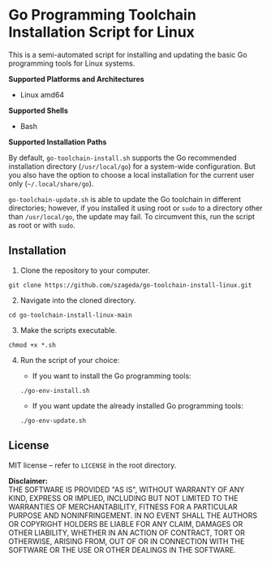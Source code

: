 # Go Programming Toolchain Installation Script for Linux

This is a semi-automated script for installing and updating the basic Go programming tools for Linux systems.

**Supported Platforms and Architectures**

- Linux amd64

**Supported Shells**

- Bash

**Supported Installation Paths**

By default, `go-toolchain-install.sh` supports the Go recommended installation directory (`/usr/local/go`) for a system-wide configuration. But you also have the option to choose a local installation for the current user only (`~/.local/share/go`).

`go-toolchain-update.sh` is able to update the Go toolchain in different directories; however, if you installed it using root or `sudo` to a directory other than `/usr/local/go`, the update may fail. To circumvent this, run the script as root or with `sudo`.

## Installation

1. Clone the repository to your computer.

```shell
git clone https://github.com/szageda/go-toolchain-install-linux.git
```

2. Navigate into the cloned directory.

```shell
cd go-toolchain-install-linux-main
```

3. Make the scripts executable.

```shell
chmod +x *.sh
```

4. Run the script of your choice:

    - If you want to install the Go programming tools:

    ```shell
    ./go-env-install.sh
    ```
    - If you want update the already installed Go programming tools:

    ```shell
    ./go-env-update.sh
    ```

## License

MIT license – refer to `LICENSE` in the root directory.

**Disclaimer:**  
THE SOFTWARE IS PROVIDED "AS IS", WITHOUT WARRANTY OF ANY KIND, EXPRESS OR IMPLIED, INCLUDING BUT NOT LIMITED TO THE WARRANTIES OF MERCHANTABILITY, FITNESS FOR A PARTICULAR PURPOSE AND NONINFRINGEMENT. IN NO EVENT SHALL THE AUTHORS OR COPYRIGHT HOLDERS BE LIABLE FOR ANY CLAIM, DAMAGES OR OTHER LIABILITY, WHETHER IN AN ACTION OF CONTRACT, TORT OR OTHERWISE, ARISING FROM, OUT OF OR IN CONNECTION WITH THE SOFTWARE OR THE USE OR OTHER DEALINGS IN THE SOFTWARE.

